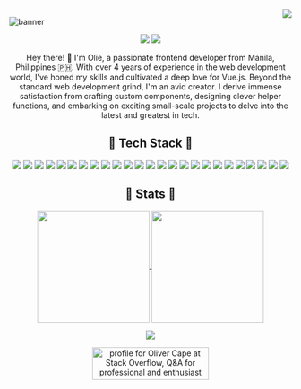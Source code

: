 <img align="right" src="https://api.visitorbadge.io/api/VisitorHit?user=Uhliber&countColor=%23f2cc8e" />

![banner](https://github.com/Uhliber/Uhliber/assets/75675306/379ee9ce-9411-40cd-8714-ed4264a623fd)
<p align="center">
  <img src="https://img.shields.io/github/stars/Uhliber?label=Stars&color=%23ffc566" />
  <img src="https://img.shields.io/github/followers/Uhliber?label=Followers&color=%23ffc566" />
</p>

<p align="center">
Hey there! 👋 I'm Olie, a passionate frontend developer from Manila, Philippines 🇵🇭. With over 4 years of experience in the web development world, I've honed my skills and cultivated a deep love for Vue.js. Beyond the standard web development grind, I'm an avid creator. I derive immense satisfaction from crafting custom components, designing clever helper functions, and embarking on exciting small-scale projects to delve into the latest and greatest in tech.
</p>

<div align="center">
  <h2>👑 Tech Stack 👑</h2>
</div>

<div align="center">
  <img src="https://img.shields.io/badge/Vue.js-4FC08D?style=for-the-badge&logo=vuedotjs&logoColor=%23ffffff" />
  <img src="https://img.shields.io/badge/Javascript-F7DF1E?style=for-the-badge&logo=javascript&logoColor=%23000000" />
  <img src="https://img.shields.io/badge/Nuxt.js-00DC82?style=for-the-badge&logo=inertia&logoColor=%23ffffff" />
  <img src="https://img.shields.io/badge/Inertia.js-9553E9?style=for-the-badge&logo=inertia&logoColor=%23ffffff" />
  <img src="https://img.shields.io/badge/Vite-646CFF?style=for-the-badge&logo=vite&logoColor=%23ffffff" />
  <img src="https://img.shields.io/badge/Tailwind%20CSS-06B6D4?style=for-the-badge&logo=tailwindcss&logoColor=%23ffffff" />
  <img src="https://img.shields.io/badge/Laravel-FF2D20?style=for-the-badge&logo=laravel&logoColor=%23ffffff" />
  
  <img src="https://img.shields.io/badge/HTML5-E34F26?style=for-the-badge&logo=html5&logoColor=%23ffffff" />
  <img src="https://img.shields.io/badge/CSS3-1572B6?style=for-the-badge&logo=css3&logoColor=%23ffffff" />
  <img src="https://img.shields.io/badge/SASS-CC6699?style=for-the-badge&logo=sass&logoColor=%23ffffff" />
  <img src="https://img.shields.io/badge/Bootstrap-7952B3?style=for-the-badge&logo=bootstrap&logoColor=%23ffffff" />
  <img src="https://img.shields.io/badge/Typescript-3178C6?style=for-the-badge&logo=typescript&logoColor=%23ffffff" />
  
  <img src="https://img.shields.io/badge/Storybook-FF4785?style=for-the-badge&logo=storybook&logoColor=%23ffffff" />
  <img src="https://img.shields.io/badge/Jest-C21325?style=for-the-badge&logo=jest&logoColor=%23ffffff" />
  <img src="https://img.shields.io/badge/Cypress-17202C?style=for-the-badge&logo=cypress&logoColor=%23ffffff" />
  
  <img src="https://img.shields.io/badge/Node.js-339933?style=for-the-badge&logo=nodedotjs&logoColor=%23ffffff" />
  <img src="https://img.shields.io/badge/PHP-777BB4?style=for-the-badge&logo=php&logoColor=%23ffffff" />
  <img src="https://img.shields.io/badge/Laravel%20Nova-252D37?style=for-the-badge&logo=laravelnova&logoColor=%23ffffff" />
  
  <img src="https://img.shields.io/badge/Laragon-0E83CD?style=for-the-badge&logo=laragon&logoColor=%23ffffff" />
  <img src="https://img.shields.io/badge/MySQL-4479A1?style=for-the-badge&logo=mysql&logoColor=%23ffffff" />
  <img src="https://img.shields.io/badge/SQLite-003B57?style=for-the-badge&logo=sqlite&logoColor=%23ffffff" />
  <img src="https://img.shields.io/badge/Firebase-FFCA28?style=for-the-badge&logo=firebase&logoColor=%23000000" />
  
  <img src="https://img.shields.io/badge/Adobe%20Illustrator-FF9A00?style=for-the-badge&logo=adobeillustrator&logoColor=%23ffffff" />
  <img src="https://img.shields.io/badge/Adobe%20Photoshop-31A8FF?style=for-the-badge&logo=adobephotoshop&logoColor=%23ffffff" />
  <img src="https://img.shields.io/badge/Figma-F24E1E?style=for-the-badge&logo=figma&logoColor=%23ffffff" />
</div>

<div align="center">
  <h2>🚀 Stats 🚀</h2>
</div>

<p align="center">
  <a href="https://github.com/anuraghazra/github-readme-stats">
    <img height=200 align="center" src="https://github-readme-stats.vercel.app/api?username=Uhliber&theme=great-gatsby" />
  </a>
  <a href="https://github.com/anuraghazra/convoychat">
    <img height=200 align="center" src="https://github-readme-stats.vercel.app/api/top-langs?username=Uhliber&theme=great-gatsby&layout=compact&card_width=320" />
  </a>
</p>

<p align="center" >
  <img src="https://img.shields.io/badge/Stackoverflow-F58025?style=for-the-badge&logo=stackoverflow&logoColor=%23ffffff" />
</p>

<div align="center">
  <a href="https://stackoverflow.com/users/11138585/oliver-cape">
    <img align="center" src="https://stackoverflow.com/users/flair/11138585.png?theme=dark" width="208" height="58" alt="profile for Oliver Cape at Stack Overflow, Q&amp;A for professional and enthusiast programmers" title="profile for Oliver Cape at Stack Overflow, Q&amp;A for professional and enthusiast programmers" />
  </a>
</div>
